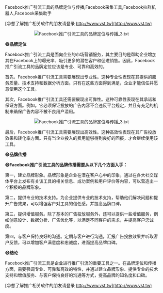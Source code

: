 Facebook推广引流工具的品牌定位与传播,Facebook采集工具,Facebook拉群机器人,Facebook采集助手

[😍想了解推广相关软件的朋友请登录 http://www.vst.tw](http://www.vst.tw)

 <center><img src="https://vst.tw/MP4/tuiguang/png/2.png" alt="Facebook推广引流工具的品牌定位与传播_3.txt"></center>

**😄品牌定位**

Facebook推广引流工具是面向企业的市场营销服务，其主要目的是帮助企业增加其在Facebook上的曝光率、吸引更多的潜在客户和促进销售。因此，Facebook推广引流工具的品牌定位应该是专业、可靠和高效的。

首先，Facebook推广引流工具需要展现出专业性。这种专业性表现在其提供的服务质量、技术支持和数据分析方面。只有在这些方面得到满足，企业才能信任并愿意使用这个工具。

其次，Facebook推广引流工具还需要展现出可靠性。这种可靠性表现在其承诺和保证方面。例如，它必须保证投放的广告内容不会违反平台规定，并且有充足的机制来确保广告内容不被不良用户滥用。

 <center><img src="https://vst.tw/MP4/tuiguang/png/0.png" alt="Facebook推广引流工具的品牌定位与传播_3.txt"></center>

最后，Facebook推广引流工具需要展现出高效性。这种高效性表现在其广告投放效果和转化率方面。只有当企业投入的费用能够得到良好的回报，才会继续使用该工具。

**😄品牌传播**

**😄Facebook推广引流工具的品牌传播需要从以下几个方面入手：**

第一，建立品牌形象。品牌形象是企业在潜在客户心中的印象。通过在各大社交媒体平台上发布有关该工具的相关信息、成功案例和用户评价等内容，可以营造出一个积极的品牌形象。

第二，提供专业的技术支持。为企业提供专业的技术支持，帮助他们解决问题和提升广告效果，可以增强客户对工具的信任感，并提高品牌口碑。

第三，提供增值服务。除了基本的广告投放服务外，还可以提供一些增值服务，例如创意设计、数据分析、广告优化等，以满足不同客户的需求，并提高客户忠诚度。

第四，与客户保持良好的沟通。定期与客户进行沟通，汇报广告投放效果并听取客户反馈，可以增加客户满意度和忠诚度，进而提高品牌口碑。

**😄结论**

Facebook推广引流工具是企业进行推广引流的重要工具之一。在品牌定位和传播方面，需要强调专业、可靠和高效的特性，并通过建立品牌形象、提供专业的技术支持和增值服务、与客户保持良好的沟通等方式，提高品牌的知名度和口碑。

[😍想了解推广相关软件的朋友请登录 http://www.vst.tw](http://www.vst.tw)



